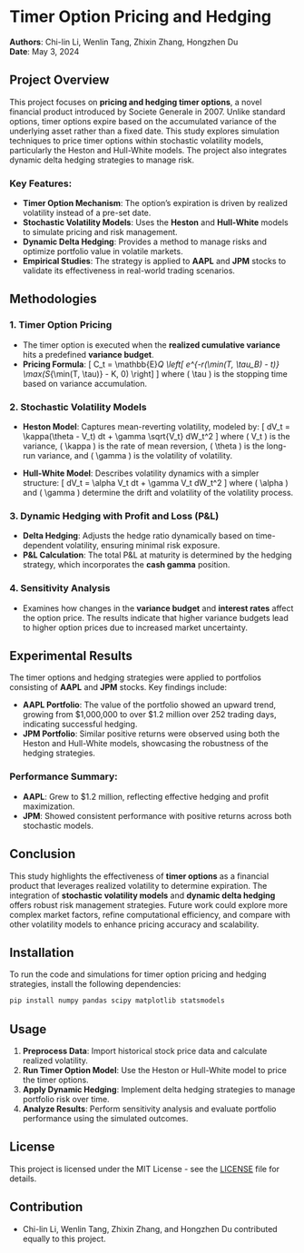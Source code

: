 # Timer Option Pricing and Hedging

**Authors**: Chi-lin Li, Wenlin Tang, Zhixin Zhang, Hongzhen Du  
**Date**: May 3, 2024

## Project Overview

This project focuses on **pricing and hedging timer options**, a novel financial product introduced by Societe Generale in 2007. Unlike standard options, timer options expire based on the accumulated variance of the underlying asset rather than a fixed date. This study explores simulation techniques to price timer options within stochastic volatility models, particularly the Heston and Hull-White models. The project also integrates dynamic delta hedging strategies to manage risk.

### Key Features:
- **Timer Option Mechanism**: The option’s expiration is driven by realized volatility instead of a pre-set date.
- **Stochastic Volatility Models**: Uses the **Heston** and **Hull-White** models to simulate pricing and risk management.
- **Dynamic Delta Hedging**: Provides a method to manage risks and optimize portfolio value in volatile markets.
- **Empirical Studies**: The strategy is applied to **AAPL** and **JPM** stocks to validate its effectiveness in real-world trading scenarios.

## Methodologies

### 1. Timer Option Pricing
- The timer option is executed when the **realized cumulative variance** hits a predefined **variance budget**.
- **Pricing Formula**:
  \[
  C_t = \mathbb{E}_Q \left[ e^{-r(\min(T, \tau_B) - t)} \max(S_{\min(T, \tau)} - K, 0) \right]
  \]
  where \( \tau \) is the stopping time based on variance accumulation.

### 2. Stochastic Volatility Models
- **Heston Model**: Captures mean-reverting volatility, modeled by:
  \[
  dV_t = \kappa(\theta - V_t) dt + \gamma \sqrt{V_t} dW_t^2
  \]
  where \( V_t \) is the variance, \( \kappa \) is the rate of mean reversion, \( \theta \) is the long-run variance, and \( \gamma \) is the volatility of volatility.
  
- **Hull-White Model**: Describes volatility dynamics with a simpler structure:
  \[
  dV_t = \alpha V_t dt + \gamma V_t dW_t^2
  \]
  where \( \alpha \) and \( \gamma \) determine the drift and volatility of the volatility process.

### 3. Dynamic Hedging with Profit and Loss (P&L)
- **Delta Hedging**: Adjusts the hedge ratio dynamically based on time-dependent volatility, ensuring minimal risk exposure.
- **P&L Calculation**: The total P&L at maturity is determined by the hedging strategy, which incorporates the **cash gamma** position.

### 4. Sensitivity Analysis
- Examines how changes in the **variance budget** and **interest rates** affect the option price. The results indicate that higher variance budgets lead to higher option prices due to increased market uncertainty.

## Experimental Results

The timer options and hedging strategies were applied to portfolios consisting of **AAPL** and **JPM** stocks. Key findings include:

- **AAPL Portfolio**: The value of the portfolio showed an upward trend, growing from $1,000,000 to over $1.2 million over 252 trading days, indicating successful hedging.
- **JPM Portfolio**: Similar positive returns were observed using both the Heston and Hull-White models, showcasing the robustness of the hedging strategies.

### Performance Summary:
- **AAPL**: Grew to $1.2 million, reflecting effective hedging and profit maximization.
- **JPM**: Showed consistent performance with positive returns across both stochastic models.

## Conclusion

This study highlights the effectiveness of **timer options** as a financial product that leverages realized volatility to determine expiration. The integration of **stochastic volatility models** and **dynamic delta hedging** offers robust risk management strategies. Future work could explore more complex market factors, refine computational efficiency, and compare with other volatility models to enhance pricing accuracy and scalability.

## Installation

To run the code and simulations for timer option pricing and hedging strategies, install the following dependencies:

```bash
pip install numpy pandas scipy matplotlib statsmodels
```

## Usage

1. **Preprocess Data**: Import historical stock price data and calculate realized volatility.
2. **Run Timer Option Model**: Use the Heston or Hull-White model to price the timer options.
3. **Apply Dynamic Hedging**: Implement delta hedging strategies to manage portfolio risk over time.
4. **Analyze Results**: Perform sensitivity analysis and evaluate portfolio performance using the simulated outcomes.

## License

This project is licensed under the MIT License - see the [LICENSE](LICENSE) file for details.

## Contribution

- Chi-lin Li, Wenlin Tang, Zhixin Zhang, and Hongzhen Du contributed equally to this project.
